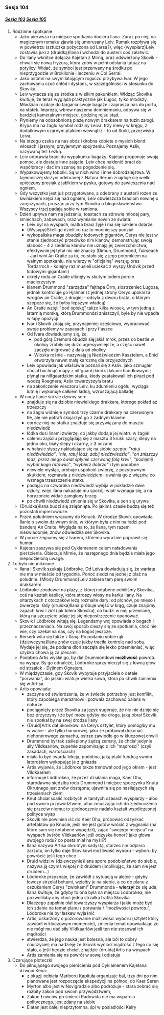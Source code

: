 ### Sesja 104
##### [Sesja 103](#sesja-103) [Sesja 105](#sesja-105)
1. Rodzinne spotkanie
    - Jako pierwsza na miejsce spotkania dociera Ilana. Zaraz po niej, na magicznym rumaku zjawia się umorusany Leiv. Rumak rozpływa się w powietrzu (sztuczka pożyczona od Larsa?), więc {wyspiarz}Leiv zostawia juki z {druidką}Ilana i wchodzi do austerii coś załatwić.
    - Do Ilany wkrótce dołącza Kajetan z Mirną, oraz odświeżony Skovik - chwali się nową fryzurą, która znów w pełni odsłania tatuaż na potylicy. Widać, że symbol jest przerwany na środku po nieprzygodzie w Brokilonie i leczeniu w Col Serrai.
    - Jako ostatni na swym latającym rogaczu przybywa Ivar. W jego zachowaniu czuć chłód i dystans, w szczególności w stosunku do Skovika. 
    - Leiv wytacza się ze środka z wielkim pakunkiem. Widząc Skovika kwituje, że teraz wygląda praktycznie jak Lugos, tylko młodszy. Młodzian rozdaje do targania swoje bagaże i zaprasza nas do portu, na statek. Impreza, wbrew naszemu domniemaniu, odbywa się w bardziej kameralnym miejscu, godzinę rejsu stąd.
    - Płyniemy na odosobnioną plażę nowym drakkarem na tuzin załogi. Krypa ma na żaglu symbol rodziny Leiva: trzy mewy w kręgu, z dodatkowym czarnym ptakiem wewnątrz - to od Sroki, przezwiska Leiva.
    - Na brzegu czeka na nas obóz i drobna kobieta o mysich blond włosach i jasnym, przyjemnym spojrzeniu. Poznajemy Asliv, nazywaną też Łezką.
    - Leiv odprawia braci do wypakunku bagaży. Kajetan proponuje swoją pomoc, ale dostaje inne zajęcie. Leiv chce nakłonić braci do współpracy i dać im szansę na pogodzenie się.
    - Wypakowujemy tobołki. Są w nich wino i inne dobrodziejstwa. W tajemniczej skrzyni odebranej z Natura Rerum znajduje się wielki upieczony prosiak z jabłkiem w pysku, gotowy do zawieszenia nad ogniem.
    - Gdy wszystko jest już przygotowane, a odebrany z austerii rożen ze świniakiem kręci się nad ogniem, Leiv obwieszcza braciom nowinę o zaręczynach, prosząc przy tym Skovika o błogosławieństwo. Wszyscy trzej padają sobie w ramiona.
    - Dzień upływa nam na jedzeniu, toastach za zdrowie młodej pary, śmiechach, zabawach, oraz wymianie nowin ze świata:
        - Leiv był na wyspach, matka braci żyje i ma się całkiem dobrze
        - {Wysypy}Skellige dzieli co raz to mocniejszy podział
        - wykopaliska maga obudziły lodowych gigantów, Cerys nie jest w stanie zjednoczyć przeciwko nim klanów, demonstrując swoją słabość - 4 z siedmiu klanów nie uznają jej zwierzchnictwa, efektywnie jej tytuł nic nie znaczy (Dimun, Drummond, Tuirseach - Jarl wini An Craite za to, co stało się z jego potomkiem na walnym spotkaniu, nie wierzy w "oficjalną" wersję; oraz Tordarroch - kolejny raz musieli uciekać z wyspy Undvik przed lodowymi gigantami)
        - okręty rodu an Craite utknęły w skutym lodem porcie macierzystym
        - klanem Drummond "zarządza" fajtłapa Örm, siostrzeniec Lugosa, jednak kontroluje go Hjalmar (z jednej strony Cerys upokarza wrogów an Craite, z drugiej - odsyła z dworu brata, o którym szepcze się, że byłby lepszym władcą)
        - An Craite wzięli "pod opiekę" także kilka wiosek, w tym jedną z latarnią morską, którą Drummondzi zniszczyli, byle by nie wpadła w łapy opozycji
        - Ivar i Skovik zdają się, przynajmniej częściowo, wypracować swoje problemy w zapasach i przy flaszce
        - Od Ivara dowiadujemy się, że:
            - pod górą Cremora obudził się jakiś mrok, przez co bestie w okolicy zrobiły się dużo agresywniejsze, a część nawet zaczęła migrować z dala od okolicy
            - Wioska rośnie - nazywają ją Niedźwiedzim Kasztelem, a Enid otworzyła nawet małą karczmę dla przyjezdnych
        - Leiv opowiada jak właściwie poznali się z Asliv: jako szmugler chciał buchnąć mapy z nilfgaardzkimi szlakami handlowaymi; płynął na nilfgaardzkim statku, kiedy zaatakowali ich piraci pod wodzą Roegnera; Asliv towarzyszyła bratu
        - na zakończenie wieczoru Leiv, ku zdumieniu ogółu, wyciąga lutnię i wykonuje całkiem ładną, wzruszającą balladę
    - W nocy Ilanie śni się dziwny sen:
        - znajduje się na dziobie niewielkiego drakkara, którego pokład aż trzeszczy
        - na żaglu widnieje symbol: trzy czarne drakkary na czerwonym tle, ale nie potrafi skojarzyć go z żadnym klanem
        - oprócz niej na statku znajduje się przywiązany do masztu niedźwiedź
        - łódka dusi linami zwierzę, co jakby dodaje jej wiatru w żagiel
        - całemu zajściu przyglądają się z masztu 3 kruki: szary, ślepy na jedno oko, biały ślepy i czarny, z 3 oczami
        - w hałasie słyszy nakładające się na siebie szepty: _"ratuj niedźwiedzia"_, _"nie, ratuj łódź, zabij niedźwiedzia"_, _"on zniszczy łódź, przez niego świat spłynie czerwoną falą krwi"_, _"podejmij wybór kogo ratować"_, _"wybierz dobrze"_ i tym podobne
        - niewiele myśląc, próbuje uspokoić zwierzę, z pozytywnym skutkiem; rozmawia z niedźwiedziem i uwalnia go z więzów, co wzmaga trzeszczenie statku
        - padając na czworaka niedźwiedź wybija w pokładzie dwie dziury, więc Ilana nakazuje mu spokój; wiatr wzmaga się, a na horyzoncie widać zamglony brzeg
        - po chwili niedźwiedź zmienia się w Skovika, a sen się urywa
    - {Druidka}Ilana budzi się zziębnięta. Po jakimś czasie budzą się też pozostali imprezowicze.
    - Przed południem wracamy do Kerack. W drodze Skovik opowiada Ilanie o swoim dziwnym śnie, w którym była z nim na łodzi pod banderą An Craite. Wygląda na to, że Ilana, tym razem nieświadomie, znów odwiedziła sen Skovika.
    - W porcie żegnamy się z Ivarem, któremu wyraźnie poprawił się humor.
    - Kajetan zaszywa się pod Cyklamenem celem naładowania pierścienia. Obiecuje Mirnie, że następnego dnia będzie miała jego niepodzieloną uwagę.
2. To było nieuniknione
    - Ilana i Skovik szukają Lödbroke. Od Leiva dowiadują się, że wariata nie ma w mieście od tygodnia. Ponoć siedzi na jednej z plaż na południe. {Młody Drummond}Leiv zabiera tam parę swoim drakkarem.
    - Lödbroke zbudował na plaży, z której notabene odbiliśmy Skovika, coś na kształt kaplicy, która stroszy włosy na karku Ilany. Na ołtarzykach z otoczaków leżą rozmaite dary: od plonów, po mięso i zwierzęta. Gdy {druidka}Ilana próbuje wejść w krąg, czuje znajomy zapach krwi i ziół (jak totem Skovika), co budzi w niej przemianę, którą na szczęście udaje jej się niepostrzeżenie opanować.
    - Skovik i Lödbroke witają się. Legendarny woj opowiada o bogach i przeznaczeniach. Na swój sposób cieszy się ze spotkania, choć nie wie, czy czekał na nas, czy na kogoś jeszcze.
    - Berserk wita się także z Ilaną. Po podaniu sobie rąk {dziewczyna}Ilana znów czuje jakby traciła kontrolę nad sobą. Wydaje jej się, że podana dłoń zaczęła się lekko przemieniać, więc szybko chowa ją za plecami.
    - Podobno Artis wysłał go, by dał Drummondowi __możliwość__ powrotu na wyspy. By go odnaleźć, Lödbroke sprzymierzył się z łowcą głów od strzałek - Dyjinem Ognajem.
    - W międzyczasie, gdy Skovik wypytuje przyjaciela o detale "porwania", do jaskini wlatuje wielka sowa, która po chwili zamienia się w Artisa.
    - Artis opowiada:
        - zaczyna od stwierdzenia, że w świecie potrzebny jest konflikt, który zapobiega marazmowi i pozwala zachować balans w naturze
        - pociągnięty przez Skovika za język sugeruje, że nic nie dzieje się bez przyczyny i że być może gdyby nie droga, jaką obrał Skovik, nie spotkał by na swej drodze Ilany
        - {Druid}Artis dał Skovikowi na Cerys sztylet, który pomógłby mu w walce - ale tylko honorowej; jako że próbował dokonać niehonorowego zamachu, ostrze zawiodło go w kluczowej chwili
        - Drummond był tak zaślepiony żądzą zemsty, że chciał jedynie siły Vildkaarlów, zupełnie zapominając o ich "mądrości" (czyli zasadach, wartościach)
        - miała to być twarda lekcja, podobna, jaką ptaki fundują swoim latoroślom wykopując je z gniazda
        - Artis wyjawia, że Lödbroke także trenował pod jego okiem - jest Vildkaarlem
        - informuje Lödbrokea, że przez działania maga, Kaer Dhu, starodawna siedziba rodu Drummond i miejsce spoczynku Knuta Okrutnego jest znów dostępna; ujawniła się po nasilających się trzęsieniach ziemi
        - Knut chciał scalić rozbitych w tamtych czasach wyspiarzy - albo pod swoim przywództwem, albo zmuszając ich do zjednoczenia się przeciw niemu; to zjednoczenie nadało kształt współczesnej polityce wysp
        - Skovik nie powinien iść do Kaer Dhu, próbować odzyskać artefaktów po Knucie, jeśli nie jest gotów wrócić z wygnania (na które sam się notabene wypędził), zająć "swojego miejsca" na wyspach (wśród Vildkaarlów jeśli odzyska honor? jako głowa swojego rodu? co poeta miał na myśli?)
        - Ilana nazywa Artisa okrutnym sadystą, starzec nie odpiera zarzutu, on tylko daje Skovikowi możliwość wyboru - wyboru by powrócić jeśli tego chce
        - Druid widzi w {dziewczynie}Ilana spore podobieństwo do siebie, nazywa ją czymś więcej niż druidem (implikując, że sam nie jest druidem...)
        - Lödbroke przyznaje, że zawiódł z sytuacją w alejce - gdyby łowczy strzelał bełtami, wziąłby je na siebie, a co do planu z oszukaniem Cerys "zwłokami" Drummonda - __wierzył__ że się uda; Ilana kwituje, że gdyby to ona była na miejscu Lödbrokea, nie pozwoliłaby aby choć jedna strzałka trafiła Skovika
        - Dlaczego zupełnie olał towarzyszy wyspiarza i jakie może być ich zdanie na temat planu / porwania / "możliwości powrotu", Lödbroke nie był łaskaw wyjaśnić
        - Artis, oskarżony o pozorowanie możliwości wyboru (sztylet który zawiódł w kluczowym momencie), zmienia temat opowiadając że nie mógł mu dać siły Vildkaarlów jeśli ten nie stosował ich mądrości
        - stwierdza, że jego nauka jest bolesna, ale ból to dobry nauczyciel; ma nadzieję że Skovik wyniósł mądrość z tego co się stało, a jeśli będzie chciał, znajdzie {druida}Artis na wyspach
        - Artis zamienia się na powrót w sowę i odlatuje
3. Czarujące ploteczki
    - Do pilnującego swojego pierścienia pod Cyklamenem Kajetana dzwoni Keira:
        - z okazji odbicia Mariboru Kapituła organizuje bal, trzy dni po nim planowane jest rozpoczęcie ekspedycji na północ, do Kaer Seren
        - Myrton albo jest w Novigradzie albo podróżuje - stara zebrać się rozbity zakon pod swoim przywództwem,
        - Zakon Łowców po śmierci Radowida nie ma wsparcia politycznego, jest zdany na siebie
        - Elatan jest dalej nieprzytomna, śpi w posiadłości Keiry